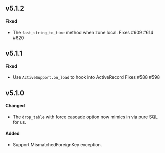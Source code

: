 ## v5.1.2

#### Fixed

* The `fast_string_to_time` method when zone local. Fixes #609 #614 #620


## v5.1.1

#### Fixed

* Use `ActiveSupport.on_load` to hook into ActiveRecord Fixes #588 #598


## v5.1.0

#### Changed

* The `drop_table` with force cascade option now mimics in via pure SQL for us.

#### Added

* Support MismatchedForeignKey exception.

